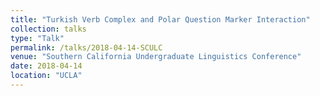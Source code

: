 ```yaml
---
title: "Turkish Verb Complex and Polar Question Marker Interaction"
collection: talks
type: "Talk"
permalink: /talks/2018-04-14-SCULC
venue: "Southern California Undergraduate Linguistics Conference"
date: 2018-04-14
location: "UCLA"
---
```


